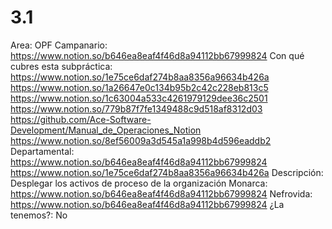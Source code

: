 # 3.1

Area: OPF
Campanario: https://www.notion.so/b646ea8eaf4f46d8a94112bb67999824 
Con qué cubres esta subpráctica: https://www.notion.so/1e75ce6daf274b8aa8356a96634b426a 
https://www.notion.so/1a26647e0c134b95b2c42c228eb813c5 
https://www.notion.so/1c63004a533c4261979129dee36c2501 
https://www.notion.so/779b87f7fe1349488c9d518af8312d03 
https://github.com/Ace-Software-Development/Manual_de_Operaciones_Notion
https://www.notion.so/8ef56009a3d545a1a998b4d596eaddb2 
Departamental: https://www.notion.so/b646ea8eaf4f46d8a94112bb67999824
https://www.notion.so/1e75ce6daf274b8aa8356a96634b426a 
Descripción: Desplegar los activos de proceso de la organización
Monarca: https://www.notion.so/b646ea8eaf4f46d8a94112bb67999824 
Nefrovida: https://www.notion.so/b646ea8eaf4f46d8a94112bb67999824 
¿La tenemos?: No